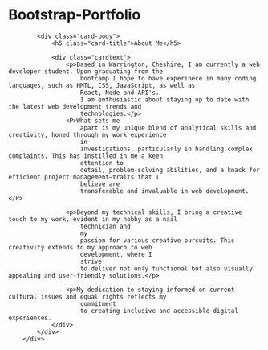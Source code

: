 # Bootstrap-Portfolio

 <div class="bio" id="bio">
        <div class="card">

            <div class="card-body">
                <h5 class="card-title">About Me</h5>

                <div class="cardtext">
                    <p>Based in Warrington, Cheshire, I am currently a web developer student. Upon graduating from the
                        bootcamp I hope to have experinece in many coding languages, such as HMTL, CSS, JavaScript, as well as
                        React, Node and API's.
                        I am enthusiastic about staying up to date with the latest web development trends and
                        technologies.</p>
                    <P>What sets me
                        apart is my unique blend of analytical skills and creativity, honed through my work experience
                        in
                        investigations, particularly in handling complex complaints. This has instilled in me a keen
                        attention to
                        detail, problem-solving abilities, and a knack for efficient project management—traits that I
                        believe are
                        transferable and invaluable in web development.</P>

                    <p>Beyond my technical skills, I bring a creative touch to my work, evident in my hobby as a nail
                        technician and
                        my
                        passion for various creative pursuits. This creativity extends to my approach to web
                        development, where I
                        strive
                        to deliver not only functional but also visually appealing and user-friendly solutions.</p>

                    <p>My dedication to staying informed on current cultural issues and equal rights reflects my
                        commitment
                        to creating inclusive and accessible digital experiences.
                </div>
            </div>
        </div>

